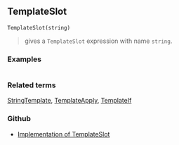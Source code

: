 ## TemplateSlot

```
TemplateSlot(string)
```

> gives a `TemplateSlot` expression with name `string`.
	 

### Examples

```
```


### Related terms 
[StringTemplate](StringTemplate.md), [TemplateApply](TemplateApply.md), [TemplateIf](TemplateIf.md)

### Github

* [Implementation of TemplateSlot](https://github.com/axkr/symja_android_library/blob/master/symja_android_library/matheclipse-core/src/main/java/org/matheclipse/core/builtin/StringFunctions.java#L2879) 
